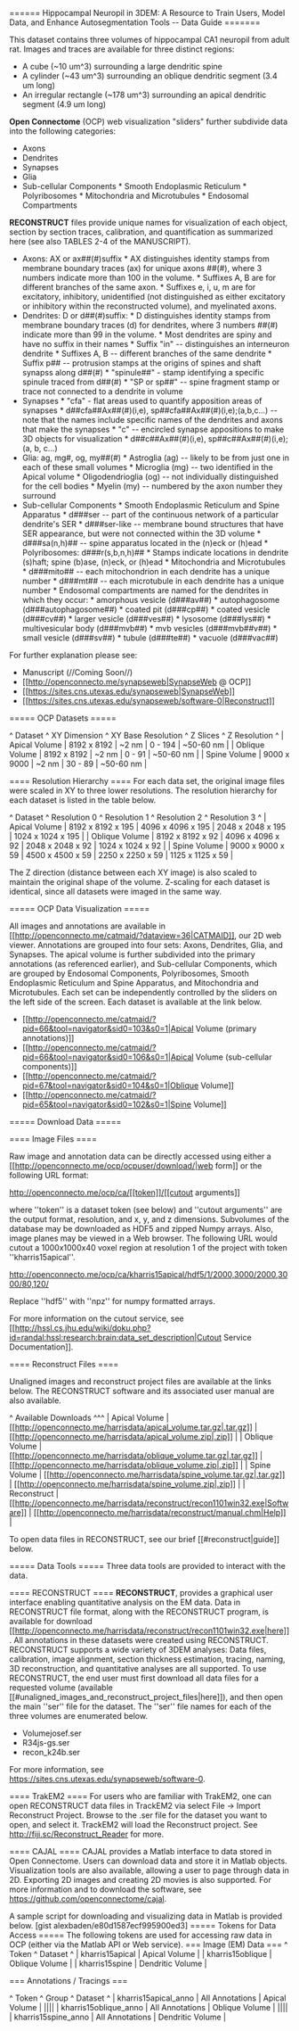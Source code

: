 ====== Hippocampal Neuropil in 3DEM: A Resource to Train Users, Model Data, and Enhance Autosegmentation Tools -- Data Guide =======

This dataset contains three volumes of hippocampal CA1 neuropil from adult rat. Images and traces are available for three distinct regions: 
  * A cube (~10 um^3) surrounding a large dendritic spine
  * A cylinder (~43 um^3) surrounding an oblique dendritic segment (3.4 um long)
  * An irregular rectangle (~178 um^3) surrounding an apical dendritic segment (4.9 um long) 

**Open Connectome** (OCP) web visualization "sliders" further subdivide data into the following categories:
  * Axons
  * Dendrites
  * Synapses
  * Glia
  * Sub-cellular Components
        * Smooth Endoplasmic Reticulum
        * Polyribosomes
        * Mitochondria and Microtubules
        * Endosomal Compartments 

**RECONSTRUCT** files provide unique names for visualization of each object, section by section traces, calibration, and quantification as summarized here (see also TABLES 2-4 of the MANUSCRIPT). 
  * Axons: AX or ax##(#)suffix
        * AX distinguishes identity stamps from membrane boundary traces (ax) for unique axons ##(#), where 3 numbers indicate more than 100 in the volume. 
        * Suffixes A, B are for different branches of the same axon.
        * Suffixes e, i, u, m are for excitatory, inhibitory, unidentified (not distinguished as either excitatory or inhibitory within the reconstructed volume), and myelinated axons.
  * Dendrites: D or d##(#)suffix:
        * D distinguishes identity stamps from membrane boundary traces (d) for dendrites, where 3 numbers ##(#) indicate more than 99 in the volume.
            * Most dendrites are spiny and have no suffix in their names
        * Suffix "in" -- distinguishes an interneuron dendrite
        * Suffixes A, B -- different branches of the same dendrite
        * Suffix p## -- protrusion stamps at the origins of spines and shaft synapss along d##(#)
        * "spinule##" - stamp identifying a specific spinule traced from d##(#)
        * "SP or sp##" -- spine fragment stamp or trace not connected to a dendrite in volume
  * Synapses
        * "cfa" - flat areas used to quantify apposition areas of synapses
            * d##cfa##Ax##(#)(i,e), sp##cfa##Ax##(#)(i,e);(a,b,c...) -- note that the names include specific names of the dendrites and axons that make the synapses
        * "c" -- encircled synapse appositions to make 3D objects for visualization
            * d##c##Ax##(#)(i,e), sp##c##Ax##(#)(i,e);(a, b, c...)
  * Glia: ag, mg#, og, my##(#)
        * Astroglia (ag) -- likely to be from just one in each of these small volumes
        * Microglia (mg) -- two identified in the Apical volume
        * Oligodendrioglia (og) -- not individually distinguished for the cell bodies
        * Myelin (my) -- numbered by the axon number they surround
  * Sub-cellular Components
        * Smooth Endoplasmic Reticulum and Spine Apparatus
            * d###ser -- part of the continuous network of a particular dendrite's SER
            * d###ser-like -- membrane bound structures that have SER appearance, but were not connected within the 3D volume 
            * d###sa(n,h)## -- spine apparatus located in the (n)eck or (h)ead
        * Polyribosomes: d###r(s,b,n,h)##
            * Stamps indicate locations in dendrite (s)haft; spine (b)ase, (n)eck, or (h)ead
        * Mitochondria and Microtubules
            * d###mito## -- each mitochondrion in each dendrite has a unique number
            * d###mt## -- each microtubule in each dendrite has a unique number 
        * Endosomal compartments are named for the dendrites in which they occur:
            * amorphous vesicle (d###av##)
            * autophagosome (d###autophagosome##)
            * coated pit (d###cp##)
            * coated vesicle (d###cv##)
            * larger vesicle (d###ves##)
            * lysosome (d###lys##)
            * multivesicular body (d###mvb##)
            * mvb vesicles (d###mvb##v##)
            * small vesicle (d###sv##)
            * tubule (d###te##)
            * vacuole (d###vac##)

For further explanation please see: 
  * Manuscript (//Coming Soon//)
  * [[http://openconnecto.me/synapseweb|SynapseWeb @ OCP]]
  * [[https://sites.cns.utexas.edu/synapseweb|SynapseWeb]]
  * [[https://sites.cns.utexas.edu/synapseweb/software-0|Reconstruct]]

===== OCP Datasets =====

^ Dataset ^ XY Dimension ^ XY Base Resolution ^ Z Slices ^ Z Resolution ^
| Apical Volume | 8192 x 8192 | ~2 nm | 0 - 194 | ~50-60 nm |
| Oblique Volume | 8192 x 8192 | ~2 nm | 0 - 91 | ~50-60 nm |
| Spine Volume | 9000 x 9000 | ~2 nm | 30 - 89 | ~50-60 nm |

==== Resolution Hierarchy ====
For each data set, the original image files were scaled in XY to three lower resolutions. The resolution hierarchy for each dataset is listed in the table below. 

^ Dataset ^ Resolution 0 ^ Resolution 1 ^ Resolution 2 ^ Resolution 3 ^ 
| Apical Volume | 8192 x 8192 x 195 | 4096 x 4096 x 195 | 2048 x 2048 x 195 | 1024 x 1024 x 195 |
| Oblique Volume | 8192 x 8192 x 92 | 4096 x 4096 x 92 | 2048 x 2048 x 92 | 1024 x 1024 x 92 |
| Spine Volume | 9000 x 9000 x 59 | 4500 x 4500 x 59 | 2250 x 2250 x 59 | 1125 x 1125 x 59 |

The Z direction (distance between each XY image) is also scaled to maintain the original shape of the volume. Z-scaling for each dataset is identical, since all datasets were imaged in the same way. 

===== OCP Data Visualization =====

All images and annotations are available in [[http://openconnecto.me/catmaid/?dataview=36|CATMAID]], our 2D web viewer. Annotations are grouped into four sets: Axons, Dendrites, Glia, and Synapses. The apical volume is further subdivided into the primary annotations (as referenced earlier), and Sub-cellular Components, which are grouped by Endosomal Components, Polyribosomes, Smooth Endoplasmic Reticulum and Spine Apparatus, and Mitochondria and Microtubules. Each set can be independently controlled by the sliders on the left side of the screen. Each dataset is available at the link below. 

  * [[http://openconnecto.me/catmaid/?pid=66&tool=navigator&sid0=103&s0=1|Apical Volume (primary annotations)]]
  * [[http://openconnecto.me/catmaid/?pid=66&tool=navigator&sid0=106&s0=1|Apical Volume (sub-cellular components)]]
  * [[http://openconnecto.me/catmaid/?pid=67&tool=navigator&sid0=104&s0=1|Oblique Volume]]
  * [[http://openconnecto.me/catmaid/?pid=65&tool=navigator&sid0=102&s0=1|Spine Volume]]

===== Download Data =====

==== Image Files ====

Raw image and annotation data can be directly accessed using either a [[http://openconnecto.me/ocp/ocpuser/download/|web form]] or the following URL format:

  http://openconnecto.me/ocp/ca/[[token]]/[[cutout arguments]]

where ''token'' is a dataset token (see below) and ''cutout arguments'' are the output format, resolution, and x, y, and z dimensions. Subvolumes of the database may be downloaded as HDF5 and zipped Numpy arrays. Also, image planes may be viewed in a Web browser.  The following URL would cutout a 1000x1000x40 voxel region at resolution 1 of the project with token ''kharris15apical''.

  http://openconnecto.me/ocp/ca/kharris15apical/hdf5/1/2000,3000/2000,3000/80,120/

Replace ''hdf5'' with ''npz'' for numpy formatted arrays. 

For more information on the cutout service, see [[http://hssl.cs.jhu.edu/wiki/doku.php?id=randal:hssl:research:brain:data_set_description|Cutout Service Documentation]].

==== Reconstruct Files ====

Unaligned images and reconstruct project files are available at the links below. The RECONSTRUCT software and its associated user manual are also available.

^ Available Downloads ^^^
| Apical Volume | [[http://openconnecto.me/harrisdata/apical_volume.tar.gz|.tar.gz]] | [[http://openconnecto.me/harrisdata/apical_volume.zip|.zip]] |
| Oblique Volume | [[http://openconnecto.me/harrisdata/oblique_volume.tar.gz|.tar.gz]] | [[http://openconnecto.me/harrisdata/oblique_volume.zip|.zip]] |
| Spine Volume | [[http://openconnecto.me/harrisdata/spine_volume.tar.gz|.tar.gz]] | [[http://openconnecto.me/harrisdata/spine_volume.zip|.zip]] |
| Reconstruct | [[http://openconnecto.me/harrisdata/reconstruct/recon1101win32.exe|Software]] | [[http://openconnecto.me/harrisdata/reconstruct/manual.chm|Help]] |

To open data files in RECONSTRUCT, see our brief [[#reconstruct|guide]] below. 

===== Data Tools =====
Three data tools are provided to interact with the data. 

==== RECONSTRUCT ====
**RECONSTRUCT**, provides a graphical user interface enabling quantitative analysis on the EM data. Data in RECONSTRUCT file format, along with the RECONSTRUCT program, is available for download [[http://openconnecto.me/harrisdata/reconstruct/recon1101win32.exe|here]]. 
All annotations in these datasets were created using RECONSTRUCT. RECONSTRUCT supports a wide variety of 3DEM analyses: Data files, calibration, image alignment, section thickness estimation, tracing, naming, 3D reconstruction, and quantitative analyses are all supported. To use RECONSTRUCT, the end user must first download all data files for a requested volume (available [[#unaligned_images_and_reconstruct_project_files|here]]), and then open the main ''ser'' file for the dataset. The ''ser'' file names for each of the three volumes are enumerated below. 
  * Volumejosef.ser
  * R34js-gs.ser
  * recon_k24b.ser

For more information, see https://sites.cns.utexas.edu/synapseweb/software-0.

==== TrakEM2 ====
For users who are familiar with TrakEM2, one can open RECONSTRUCT data files in TrackEM2 via select File → Import Reconstruct Project. Browse to the .ser file for the dataset you want to open, and select it. TrackEM2 will load the Reconstruct project. See http://fiji.sc/Reconstruct_Reader for more. 

==== CAJAL ====
CAJAL provides a Matlab interface to data stored in Open Connectome. Users can download data and store it in Matlab objects. Visualization tools are also available, allowing a user to page through data in 2D. Exporting 2D images and creating 2D movies is also supported. For more information and to download the software, see https://github.com/openconnectome/cajal. 

A sample script for downloading and visualizing data in Matlab is provided below.
[gist alexbaden/e80d1587ecf995900ed3]
===== Tokens for Data Access =====
The following tokens are used for accessing raw data in OCP (either via the Matlab API or Web service).
=== Image (EM) Data ===
^ Token ^ Dataset ^ 
| kharris15apical | Apical Volume |
| kharris15oblique | Oblique Volume |
| kharris15spine | Dendritic Volume |

=== Annotations / Tracings ===

^ Token ^ Group ^ Dataset ^ 
| kharris15apical_anno | All Annotations | Apical Volume |
||||
| kharris15oblique_anno | All Annotations | Oblique Volume |
||||
| kharris15spine_anno | All Annotations | Dendritic Volume |